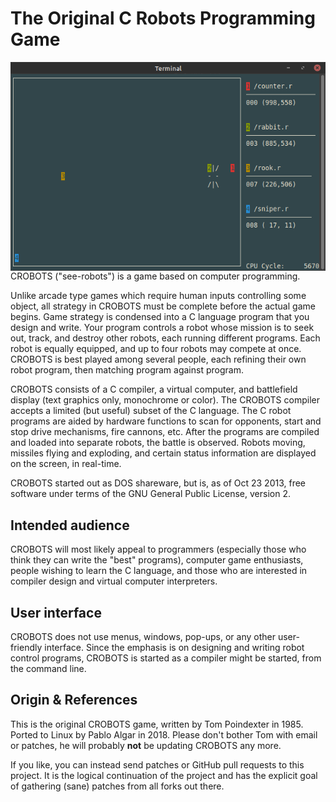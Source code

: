 The Original C Robots Programming Game
======================================
<img align="right" src="doc/crobots.png">

CROBOTS ("see-robots") is a game based on computer programming.

Unlike arcade type games which require human inputs controlling some
object, all strategy in CROBOTS must be complete before the actual game
begins.  Game strategy is condensed into a C language program that you
design and write.  Your program controls a robot whose mission is to
seek out, track, and destroy other robots, each running different
programs.  Each robot is equally equipped, and up to four robots may
compete at once.  CROBOTS is best played among several people, each
refining their own robot program, then matching program against program.

CROBOTS consists of a C compiler, a virtual computer, and battlefield
display (text graphics only, monochrome or color).  The CROBOTS compiler
accepts a limited (but useful) subset of the C language.  The C robot
programs are aided by hardware functions to scan for opponents, start
and stop drive mechanisms, fire cannons, etc.  After the programs are
compiled and loaded into separate robots, the battle is observed.
Robots moving, missiles flying and exploding, and certain status
information are displayed on the screen, in real-time.

CROBOTS started out as DOS shareware, but is, as of Oct 23 2013, free
software under terms of the GNU General Public License, version 2.


Intended audience
-----------------

CROBOTS will most likely appeal to programmers (especially those who
think they can write the "best" programs), computer game enthusiasts,
people wishing to learn the C language, and those who are interested in
compiler design and virtual computer interpreters.


User interface
--------------

CROBOTS does not use menus, windows, pop-ups, or any other user-friendly
interface.  Since the emphasis is on designing and writing robot control
programs, CROBOTS is started as a compiler might be started, from the
command line.


Origin & References
-------------------

This is the original CROBOTS game, written by Tom Poindexter in 1985.
Ported to Linux by Pablo Algar in 2018.  Please don't bother Tom with
email or patches, he will probably **not** be updating CROBOTS any more.

If you like, you can instead send patches or GitHub pull requests to
this project.  It is the logical continuation of the project and has the
explicit goal of gathering (sane) patches from all forks out there.
